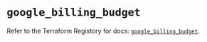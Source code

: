 # `google_billing_budget`

Refer to the Terraform Registory for docs: [`google_billing_budget`](https://registry.terraform.io/providers/hashicorp/google/5.21.0/docs/resources/billing_budget).
